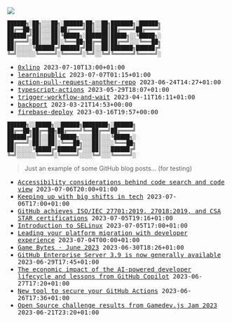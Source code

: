 <img src="https://github-profile-trophy.vercel.app/?username=0xlino&theme=onedark"/>

```
██████╗░██╗░░░██╗░██████╗██╗░░██╗███████╗░██████╗
██╔══██╗██║░░░██║██╔════╝██║░░██║██╔════╝██╔════╝
██████╔╝██║░░░██║╚█████╗░███████║█████╗░░╚█████╗░
██╔═══╝░██║░░░██║░╚═══██╗██╔══██║██╔══╝░░░╚═══██╗
██║░░░░░╚██████╔╝██████╔╝██║░░██║███████╗██████╔╝
╚═╝░░░░░░╚═════╝░╚═════╝░╚═╝░░╚═╝╚══════╝╚═════╝░
```

<!-- PUSHES:START -->

- <samp>[0xlino](https://github.com/0xlino/0xlino) <kbd>2023-07-10T13:00+01:00</kbd></samp>
- <samp>[learninpublic](https://github.com/0xlino/learninpublic) <kbd>2023-07-07T01:15+01:00</kbd></samp>
- <samp>[action-pull-request-another-repo](https://github.com/0xlino/action-pull-request-another-repo) <kbd>2023-06-24T14:27+01:00</kbd></samp>
- <samp>[typescript-actions](https://github.com/0xlino/typescript-actions) <kbd>2023-05-29T18:07+01:00</kbd></samp>
- <samp>[trigger-workflow-and-wait](https://github.com/0xlino/trigger-workflow-and-wait) <kbd>2023-04-11T16:11+01:00</kbd></samp>
- <samp>[backport](https://github.com/0xlino/backport) <kbd>2023-03-21T14:53+00:00</kbd></samp>
- <samp>[firebase-deploy](https://github.com/0xlino/firebase-deploy) <kbd>2023-03-16T19:57+00:00</kbd></samp>

<!-- PUSHES:END -->

```
██████╗░░█████╗░░██████╗████████╗░██████╗
██╔══██╗██╔══██╗██╔════╝╚══██╔══╝██╔════╝
██████╔╝██║░░██║╚█████╗░░░░██║░░░╚█████╗░
██╔═══╝░██║░░██║░╚═══██╗░░░██║░░░░╚═══██╗
██║░░░░░╚█████╔╝██████╔╝░░░██║░░░██████╔╝
╚═╝░░░░░░╚════╝░╚═════╝░░░░╚═╝░░░╚═════╝░
```

> Just an example of some GitHub blog posts... (for testing)

<!-- POSTS:START -->

- <samp>[Accessibility considerations behind code search and code view](https://github.blog/2023-07-06-accessibility-considerations-behind-code-search-and-code-view/) <kbd>2023-07-06T20:00+01:00</kbd></samp>
- <samp>[Keeping up with big shifts in tech](https://github.blog/2023-07-06-keeping-up-with-big-shifts-in-tech/) <kbd>2023-07-06T17:00+01:00</kbd></samp>
- <samp>[GitHub achieves ISO/IEC 27701:2019, 27018:2019, and CSA STAR certifications](https://github.blog/2023-07-05-github-achieves-iso-iec-277012019-270182019-and-csa-star-certifications/) <kbd>2023-07-05T19:16+01:00</kbd></samp>
- <samp>[Introduction to SELinux](https://github.blog/2023-07-05-introduction-to-selinux/) <kbd>2023-07-05T17:00+01:00</kbd></samp>
- <samp>[Leading your platform migration with developer experience](https://github.blog/2023-07-03-leading-your-platform-migration-with-developer-experience/) <kbd>2023-07-04T00:00+01:00</kbd></samp>
- <samp>[Game Bytes · June 2023](https://github.blog/2023-06-30-game-bytes-june-2023/) <kbd>2023-06-30T18:26+01:00</kbd></samp>
- <samp>[GitHub Enterprise Server 3.9 is now generally available](https://github.blog/2023-06-29-github-enterprise-server-3-9-is-now-generally-available/) <kbd>2023-06-29T17:45+01:00</kbd></samp>
- <samp>[The economic impact of the AI-powered developer lifecycle and lessons from GitHub Copilot](https://github.blog/2023-06-27-the-economic-impact-of-the-ai-powered-developer-lifecycle-and-lessons-from-github-copilot/) <kbd>2023-06-27T17:20+01:00</kbd></samp>
- <samp>[New tool to secure your GitHub Actions](https://github.blog/2023-06-26-new-tool-to-secure-your-github-actions/) <kbd>2023-06-26T17:36+01:00</kbd></samp>
- <samp>[Open Source challenge results from Gamedev.js Jam 2023](https://github.blog/2023-06-21-gamedev-js-2023/) <kbd>2023-06-21T23:20+01:00</kbd></samp>

<!-- POSTS:END -->
